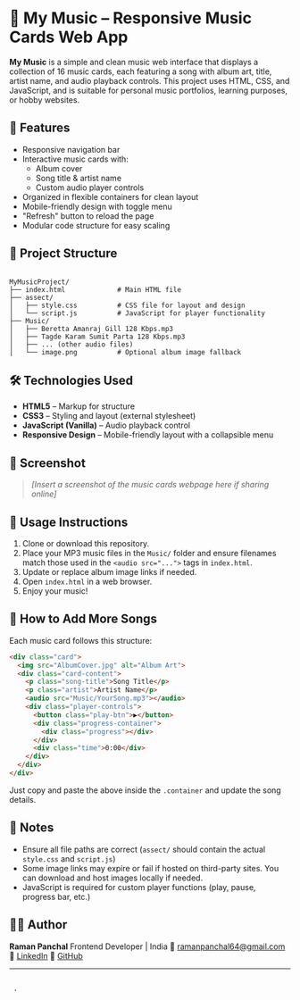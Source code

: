 
# 🎵 My Music – Responsive Music Cards Web App

**My Music** is a simple and clean music web interface that displays a collection of 16 music cards, each featuring a song with album art, title, artist name, and audio playback controls. This project uses HTML, CSS, and JavaScript, and is suitable for personal music portfolios, learning purposes, or hobby websites.

## 🚀 Features

- Responsive navigation bar
- Interactive music cards with:
  - Album cover
  - Song title & artist name
  - Custom audio player controls
- Organized in flexible containers for clean layout
- Mobile-friendly design with toggle menu
- "Refresh" button to reload the page
- Modular code structure for easy scaling

## 📁 Project Structure

```

MyMusicProject/
├── index.html             # Main HTML file
├── assect/
│   ├── style.css          # CSS file for layout and design
│   └── script.js          # JavaScript for player functionality
├── Music/
│   ├── Beretta Amanraj Gill 128 Kbps.mp3
│   ├── Tagde Karam Sumit Parta 128 Kbps.mp3
│   ├── ... (other audio files)
│   └── image.png          # Optional album image fallback

````

## 🛠 Technologies Used

- **HTML5** – Markup for structure
- **CSS3** – Styling and layout (external stylesheet)
- **JavaScript (Vanilla)** – Audio playback control
- **Responsive Design** – Mobile-friendly layout with a collapsible menu

## 📸 Screenshot

> _[Insert a screenshot of the music cards webpage here if sharing online]_

## 📌 Usage Instructions

1. Clone or download this repository.
2. Place your MP3 music files in the `Music/` folder and ensure filenames match those used in the `<audio src="...">` tags in `index.html`.
3. Update or replace album image links if needed.
4. Open `index.html` in a web browser.
5. Enjoy your music!

## 🔧 How to Add More Songs

Each music card follows this structure:

```html
<div class="card">
  <img src="AlbumCover.jpg" alt="Album Art">
  <div class="card-content">
    <p class="song-title">Song Title</p>
    <p class="artist">Artist Name</p>
    <audio src="Music/YourSong.mp3"></audio>
    <div class="player-controls">
      <button class="play-btn">▶</button>
      <div class="progress-container">
        <div class="progress"></div>
      </div>
      <div class="time">0:00</div>
    </div>
  </div>
</div>
````

Just copy and paste the above inside the `.container` and update the song details.

## 📌 Notes

* Ensure all file paths are correct (`assect/` should contain the actual `style.css` and `script.js`)
* Some image links may expire or fail if hosted on third-party sites. You can download and host images locally if needed.
* JavaScript is required for custom player functions (play, pause, progress bar, etc.)

## 🧑‍💻 Author

**Raman Panchal**
Frontend Developer | India
📧 [ramanpanchal64@gmail.com](mailto:ramanpanchal64@gmail.com)
🔗 [LinkedIn](https://www.linkedin.com/in/raman-panchal-04bb5030b/)
🔗 [GitHub](https://github.com/DevloperRaman)

---

```

 .
```

